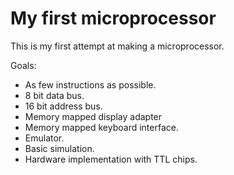 My first microprocessor
=====
This is my first attempt at making a microprocessor.

Goals:
- As few instructions as possible.
- 8 bit data bus.
- 16 bit address bus.
- Memory mapped display adapter
- Memory mapped keyboard interface.
- Emulator.
- Basic simulation.
- Hardware implementation with TTL chips.

